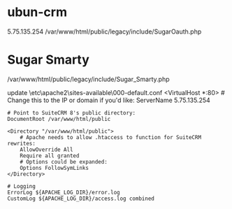 # ubun-crm
5.75.135.254
/var/www/html/public/legacy/include/SugarOauth.php
# Sugar Smarty
/var/www/html/public/legacy/include/Sugar_Smarty.php

update \etc\apache2\sites-available\000-default.conf
<VirtualHost *:80>
    # Change this to the IP or domain if you'd like:
    ServerName 5.75.135.254

    # Point to SuiteCRM 8's public directory:
    DocumentRoot /var/www/html/public

    <Directory "/var/www/html/public">
        # Apache needs to allow .htaccess to function for SuiteCRM rewrites:
        AllowOverride All
        Require all granted
        # Options could be expanded:
        Options FollowSymLinks
    </Directory>

    # Logging
    ErrorLog ${APACHE_LOG_DIR}/error.log
    CustomLog ${APACHE_LOG_DIR}/access.log combined
</VirtualHost>



